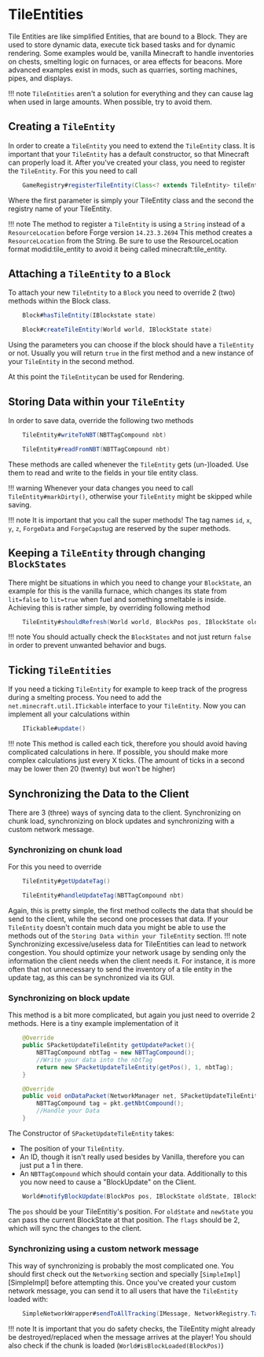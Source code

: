 # TileEntities

Tile Entities are like simplified Entities, that are bound to a Block.
They are used to store dynamic data, execute tick based tasks and for dynamic rendering.
Some examples would be, vanilla Minecraft to handle inventories on chests, smelting logic on furnaces, or area effects for beacons. 
More advanced examples exist in mods, such as quarries, sorting machines, pipes, and displays.

!!! note
    `TileEntities` aren't a solution for everything and they can cause lag when used in large amounts.
    When possible, try to avoid them.

## Creating a `TileEntity`
In order to create a `TileEntity` you need to extend the `TileEntity` class.
It is important that your `TileEntity` has a default constructor, so that Minecraft can properly load it.
After you've created your class, you need to register the `TileEntity`. For this you need to call 
```JAVA
    GameRegistry#registerTileEntity(Class<? extends TileEntity> tileEntityClass, ResourceLocation key)
```
Where the first parameter is simply your TileEntity class and the second the registry name of your TileEntity.

!!! note
    The method to register a `TileEntity` is using a `String` instead of a `ResourceLocation` before Forge version `14.23.3.2694`
    This method creates a `ResourceLocation` from the String. Be sure to use the ResourceLocation format modid:tile_entity to avoid it being called minecraft:tile_entity.

## Attaching a `TileEntity` to a `Block`
To attach your new `TileEntity` to a `Block` you need to override 2 (two) methods within the Block class.
```JAVA
    Block#hasTileEntity(IBlockstate state)

    Block#createTileEntity(World world, IBlockState state)
```
Using the parameters you can choose if the block should have a `TileEntity` or not.
Usually you will return `true` in the first method and a new instance of your `TileEntity` in the second method.

At this point the `TileEntity`can be used for Rendering.

## Storing Data within your `TileEntity`
In order to save data, override the following two methods
```JAVA
    TileEntity#writeToNBT(NBTTagCompound nbt)

    TileEntity#readFromNBT(NBTTagCompound nbt)
```
These methods are called whenever the `TileEntity` gets (un-)loaded.
Use them to read and write to the fields in your tile entity class.

!!! warning
    Whenever your data changes you need to call `TileEntity#markDirty()`, otherwise your `TileEntity` might be skipped while saving.

!!! note
    It is important that you call the super methods!
    The tag names `id`, `x`, `y`, `z`, `ForgeData` and `ForgeCaps`tug are reserved by the super methods.

## Keeping a `TileEntity` through changing `BlockStates`
There might be situations in which you need to change your `BlockState`, an example for this is the vanilla furnace,
which changes its state from `lit=false` to `lit=true` when fuel and something smeltable is inside.
Achieving this is rather simple, by overriding following method
```JAVA
    TileEntity#shouldRefresh(World world, BlockPos pos, IBlockState oldState, IBlockState newSate)
```
!!! note
    You should actually check the `BlockStates` and not just return `false` in order to prevent unwanted behavior and bugs.
    
## Ticking `TileEntities`
If you need a ticking `TileEntity` for example to keep track of the progress during a smelting process.
You need to add the `net.minecraft.util.ITickable` interface to your `TileEntity`.
Now you can implement all your calculations within
```JAVA
    ITickable#update()
```
!!! note
    This method is called each tick, therefore you should avoid having complicated calculations in here.
    If possible, you should make more complex calculations just every X ticks.
    (The amount of ticks in a second may be lower then 20 (twenty) but won't be higher)
    
## Synchronizing the Data to the Client
There are 3 (three) ways of syncing data to the client.
Synchronizing on chunk load, synchronizing on block updates and synchronizing with a custom network message.

### Synchronizing on chunk load
For this you need to override
```JAVA
    TileEntity#getUpdateTag()

    TileEntity#handleUpdateTag(NBTTagCompound nbt)
```
Again, this is pretty simple, the first method collects the data that should be send to the client,
while the second one processes that data. If your `TileEntity` doesn't contain much data you might be able to use the methods out of the `Storing Data within your TileEntity` section.
!!! note
    Synchronizing excessive/useless data for TileEntities can lead to network congestion. You should optimize your network usage by sending only the information the client needs when the client needs it. For instance, it is more often that not unnecessary to send the inventory of a tile entity in the update tag, as this can be synchronized via its GUI.

### Synchronizing on block update
This method is a bit more complicated, but again you just need to override 2 methods.
Here is a tiny example implementation of it 
```JAVA
    @Override
    public SPacketUpdateTileEntity getUpdatePacket(){
        NBTTagCompound nbtTag = new NBTTagCompound();
        //Write your data into the nbtTag
        return new SPacketUpdateTileEntity(getPos(), 1, nbtTag);
    }

    @Override
    public void onDataPacket(NetworkManager net, SPacketUpdateTileEntity pkt){
        NBTTagCompound tag = pkt.getNbtCompound();
        //Handle your Data
    }
```
The Constructor of `SPacketUpdateTileEntity` takes:
* The position of your `TileEntity`.
* An ID, though it isn't really used besides by Vanilla, therefore you can just put a 1 in there.
* An `NBTTagCompound` which should contain your data.
Additionally to this you now need to cause a "BlockUpdate" on the Client.
```JAVA
    World#notifyBlockUpdate(BlockPos pos, IBlockState oldState, IBlockState newState, int flags)
```
The `pos` should be your TileEntitiy's position. For `oldState` and `newState` you can pass the current BlockState at that position. The `flags` should be 2, which will sync the changes to the client.

### Synchronizing using a custom network message
This way of synchronizing is probably the most complicated one.
You should first check out the `Networking` section and specially [`SimpleImpl`][SimpleImpl] before attempting this.
Once you've created your custom network message, you can send it to all users that have the `TileEntity` loaded with:
```JAVA
    SimpleNetworkWrapper#sendToAllTracking(IMessage, NetworkRegistry.TargetPoint)
```
!!! note
    It is important that you do safety checks, the TileEntity might already be destroyed/replaced when the message arrives at the player!
    You should also check if the chunk is loaded (`World#isBlockLoaded(BlockPos)`)